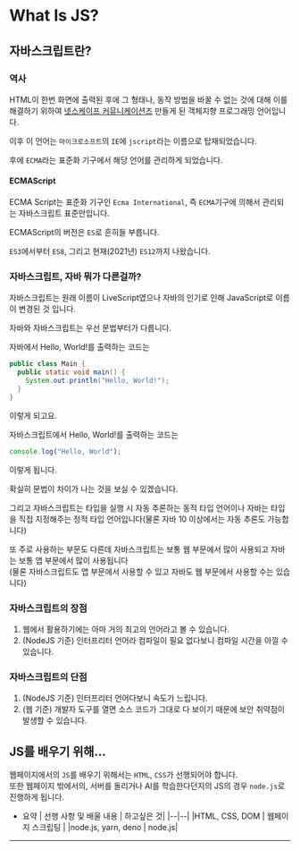 # What Is JS?

## 자바스크립트란?

### 역사

HTML이 한번 화면에 출력된 후에 그 형태나, 동작 방법을 바꿀 수 없는 것에 대해 이를 해결하기 위하여 [넷스케이프 커뮤니케이션즈](https://ko.wikipedia.org/wiki/%EB%84%B7%EC%8A%A4%EC%BC%80%EC%9D%B4%ED%94%84) 만들게 된 객체지향 프로그래밍 언어입니다.

이후 이 언어는 `마이크로소프트`의 `IE`에 `jscript`라는 이름으로 탑재되었습니다.

후에 `ECMA`라는 표준화 기구에서 해당 언어를 관리하게 되었습니다.

#### ECMAScript

ECMA Script는 표준화 기구인 `Ecma International`, 즉 `ECMA`기구에 의해서 관리되는 자바스크립트 표준안입니다.

ECMAScript의 버전은 `ES`로 흔히들 부릅니다.

`ES3`에서부터 `ES8`, 그리고 현재(2021년) `ES12`까지 나왔습니다.

### 자바스크립트, 자바 뭐가 다른걸까?

자바스크립트는 원래 이름이 LiveScript였으나 자바의 인기로 인해 JavaScript로 이름이 변경된 것 입니다.

자바와 자바스크립트는 우선 문법부터가 다릅니다.

자바에서 Hello, World!를 출력하는 코드는

```java
public class Main {
  public static void main() {
    System.out.println("Hello, World!");
  }
}
```

이렇게 되고요.

자바스크립트에서 Hello, World!를 출력하는 코드는

```js
console.log("Hello, World");
```

이렇게 됩니다.

확실히 문법이 차이가 나는 것을 보실 수 있겠습니다.

그리고 자바스크립트는 타입을 실행 시 자동 추론하는 동적 타입 언어이나 자바는 타입을 직접 지정해주는 정적 타입 언어입니다(물론 자바 10 이상에서는 자동 추론도 가능합니다)

또 주로 사용하는 부문도 다른데 자바스크립트는 보통 웹 부문에서 많이 사용되고 자바는 보통 앱 부문에서 많이 사용됩니다  
(물론 자바스크립트도 앱 부문에서 사용할 수 있고 자바도 웹 부문에서 사용할 수는 있습니다)

### 자바스크립트의 장점

1. 웹에서 활용하기에는 아마 거의 최고의 언어라고 볼 수 있습니다.
2. (NodeJS 기준) 인터프리터 언어라 컴파일이 필요 없다보니 컴파일 시간을 아낄 수 있습니다.

### 자바스크립트의 단점

1. (NodeJS 기준) 인터프리터 언어다보니 속도가 느립니다.
2. (웹 기준) 개발자 도구를 열면 소스 코드가 그대로 다 보이기 때문에 보안 취약점이 발생할 수 있습니다.

## JS를 배우기 위해...

웹페이지에서의 `JS`를 배우기 위해서는 `HTML`, `CSS`가 선행되어야 합니다.  
또한 웹페이지 밖에서의, 서버를 돌리거나 AI를 학습한다던지의 JS의 경우 `node.js`로 진행하게 됩니다.

- 요약
  | 선행 사항 및 배울 내용 | 하고싶은 것|
  |--|--|
  |HTML, CSS, DOM | 웹페이지 스크립팅 |
  |node.js, yarn, deno | node.js|

---
